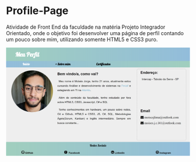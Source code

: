# Profile-Page
Atividade de Front End da faculdade na matéria Projeto Integrador Orientado, onde o objetivo foi desenvolver uma página de perfil contando um pouco sobre mim, utilizando somente HTML5 e CSS3 puro.

<a href="https://moisesjlima.github.io/Profile-Page/"><img src="img/Profile-Page.png" alt="my-profile" width="800px"></a>
